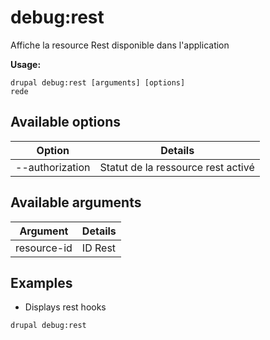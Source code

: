 # debug:rest
Affiche la resource Rest disponible dans l'application

**Usage:**
```
drupal debug:rest [arguments] [options]
rede
```

## Available options
Option | Details
-------|-------------
--authorization | Statut de la ressource rest activé | désactivé

## Available arguments
Argument | Details
---------|-------------
resource-id | ID Rest

## Examples
* Displays rest hooks
```
drupal debug:rest
```
